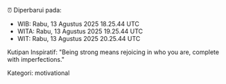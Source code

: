 ⏰ Diperbarui pada:
- WIB: Rabu, 13 Agustus 2025 18.25.44 UTC
- WITA: Rabu, 13 Agustus 2025 19.25.44 UTC
- WIT: Rabu, 13 Agustus 2025 20.25.44 UTC

Kutipan Inspiratif:
"Being strong means rejoicing in who you are, complete with imperfections."


Kategori: motivational

